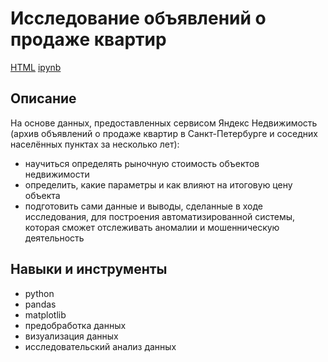 # Исследование объявлений о продаже квартир
[HTML](https://raw.githubusercontent.com/Malakhova-Natalya/Portfolio/main/real_estate_project/real_estate_project.html "Заголовок ссылки") [ipynb](https://github.com/Malakhova-Natalya/Portfolio/blob/main/real_estate_project/real_estate_project.ipynb "Заголовок ссылки")
## Описание	
На основе данных, предоставленных сервисом Яндекс Недвижимость (архив объявлений о продаже квартир в Санкт-Петербурге и соседних населённых пунктах за несколько лет):      
- научиться определять рыночную стоимость объектов недвижимости
- определить, какие параметры и как влияют на итоговую цену объекта
- подготовить сами данные и выводы, сделанные в ходе исследования, для построения автоматизированной системы, которая сможет отслеживать аномалии и мошенническую деятельность

## Навыки и инструменты
- python 
- pandas 
- matplotlib
- предобработка данных 
- визуализация данных
- исследовательский анализ данных
